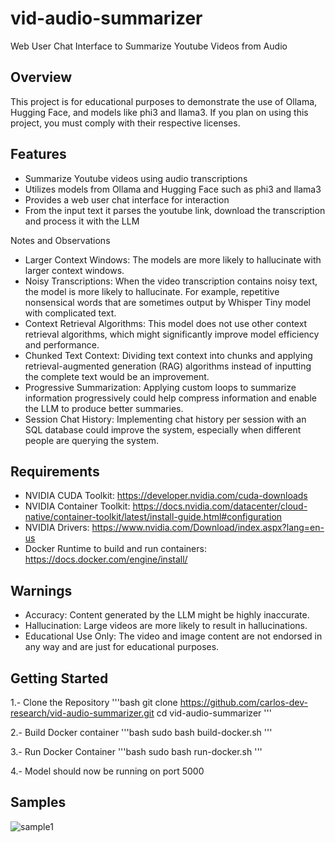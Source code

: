 # vid-audio-summarizer
Web User Chat Interface to Summarize Youtube Videos from Audio

## Overview
This project is for educational purposes to demonstrate the use of Ollama, Hugging Face, and models like phi3 and llama3. If you plan on using this project, you must comply with their respective licenses.

## Features
- Summarize Youtube videos using audio transcriptions
- Utilizes models from Ollama and Hugging Face such as phi3 and llama3
- Provides a web user chat interface for interaction
- From the input text it parses the youtube link, download the transcription and process it with the LLM

Notes and Observations
- Larger Context Windows: The models are more likely to hallucinate with larger context windows.
- Noisy Transcriptions: When the video transcription contains noisy text, the model is more likely to hallucinate. For example, repetitive nonsensical words that are sometimes output by Whisper Tiny model with complicated text.
- Context Retrieval Algorithms: This model does not use other context retrieval algorithms, which might significantly improve model efficiency and performance.
- Chunked Text Context: Dividing text context into chunks and applying retrieval-augmented generation (RAG) algorithms instead of inputting the complete text would be an improvement.
- Progressive Summarization: Applying custom loops to summarize information progressively could help compress information and enable the LLM to produce better summaries.
- Session Chat History: Implementing chat history per session with an SQL database could improve the system, especially when different people are querying the system.

## Requirements
- NVIDIA CUDA Toolkit: https://developer.nvidia.com/cuda-downloads
- NVIDIA Container Toolkit: https://docs.nvidia.com/datacenter/cloud-native/container-toolkit/latest/install-guide.html#configuration 
- NVIDIA Drivers: https://www.nvidia.com/Download/index.aspx?lang=en-us
- Docker Runtime to build and run containers: https://docs.docker.com/engine/install/

## Warnings
- Accuracy: Content generated by the LLM might be highly inaccurate.
- Hallucination: Large videos are more likely to result in hallucinations.
- Educational Use Only: The video and image content are not endorsed in any way and are just for educational purposes.

## Getting Started
1.- Clone the Repository
'''bash
git clone https://github.com/carlos-dev-research/vid-audio-summarizer.git
cd vid-audio-summarizer
'''

2.- Build Docker container
'''bash
sudo bash build-docker.sh
'''

3.- Run Docker Container
'''bash
sudo bash run-docker.sh
'''

4.- Model should now be running on port 5000

## Samples
![sample1](https://github.com/carlos-dev-research/vid-audio-summarizer/assets/68810007/e78c41b1-4157-4204-9a32-c47d20c99cc7)
